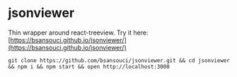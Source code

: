 # jsonviewer
Thin wrapper around react-treeview.
Try it here: [https://bsansouci.github.io/jsonviewer/](https://bsansouci.github.io/jsonviewer/)


```
git clone https://github.com/bsansouci/jsonviewer.git && cd jsonviewer && npm i && npm start && open http://localhost:3000
```

